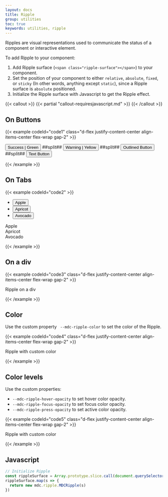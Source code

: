 ```yaml
---
layout: docs
title: Ripple
group: utilities
toc: true
keywords: utilities, ripple
---
```


<p class="fs-4 ms-0 mb-4 text-secondary">
  Ripples are visual representations used to communicate the status of a component or interactive element.
</p>

To add Ripple to your component:
1. Add Ripple surface (```<span class="ripple-surface"></span>```) to your component.
2. Set the position of your component to either ```relative```, ```absolute```, ```fixed```, or ```sticky``` 
(In other words, anything except ```static```), since a Ripple surface is ```absolute``` positioned.
3. Initialize the Ripple surface with Javascript to get the Ripple effect.

{{< callout >}}
{{< partial "callout-requiresjavascript.md" >}}
{{< /callout >}}

## On Buttons
{{< example codeId="code1" class="d-flex justify-content-center align-items-center flex-wrap gap-2" >}}

<button type="button" class="btn btn-success m-1">
  Success | Green
  <span class="ripple-surface"></span>
</button>
##split##
<button type="button" class="btn btn-warning m-1">
  Warning | Yellow
  <span class="ripple-surface"></span>
</button>
##split##
<button type="button" class="btn btn-outline-purple m-1">
  Outlined Button
  <span class="ripple-surface"></span>
</button>
##split##
<button type="button" class="btn btn-outline-pink border-0 m-1">
  Text Button
  <span class="ripple-surface"></span>
</button>
 
{{< /example >}}

## On Tabs
{{< example codeId="code2" >}}

<ul class="nav nav-tabs nav-justified primary-indigo base-pink" role="tablist">
  <li class="nav-item" role="presentation">
    <button class="nav-link" data-bs-toggle="tab" role="tab" data-bs-target="#apple">
      Apple
      <span class="ripple-surface"></span>
    </button>
  </li>
  <li class="nav-item" role="presentation">
    <button class="nav-link active" data-bs-toggle="tab" role="tab" data-bs-target="#apricot">
      Apricot
      <span class="ripple-surface"></span>
    </button>
  </li>
  <li class="nav-item" role="presentation">
    <button class="nav-link" data-bs-toggle="tab" role="tab" data-bs-target="#avocado">
      Avocado
      <span class="ripple-surface"></span>
    </button>
  </li>
</ul>
<!-- Tab Panes -->
<div class="tab-content">
  <div class="tab-pane container-fluid fade" role="tabpanel" id="apple">Apple</div>
  <div class="tab-pane container-fluid active" role="tabpanel" id="apricot">Apricot</div>
  <div class="tab-pane container-fluid fade" role="tabpanel" id="avocado">Avocado</div>
</div>

{{< /example >}}

## On a div
{{< example codeId="code3" class="d-flex justify-content-center align-items-center flex-wrap gap-2" >}}

<div class="bg-teal p-4 position-relative">
  Ripple on a div
  <span class="ripple-surface"></span>
</div>
 
{{< /example >}}

## Color
Use the custom property ``` --mdc-ripple-color``` to set the color of the Ripple.

{{< example codeId="code4" class="d-flex justify-content-center align-items-center flex-wrap gap-2" >}}

<div class="bg-white border p-4 position-relative" style="--mdc-ripple-color: blue;">
  Ripple with custom color
  <span class="ripple-surface"></span>
</div>
 
{{< /example >}}

## Color levels
Use the custom properties:
- ```--mdc-ripple-hover-opacity``` to set hover color opacity.
- ```--mdc-ripple-focus-opacity``` to set focus color opacity.
- ```--mdc-ripple-press-opacity``` to set active color opacity.

{{< example codeId="code5" class="d-flex justify-content-center align-items-center flex-wrap gap-2" >}}

<div class="bg-white border p-4 position-relative" 
     style="--mdc-ripple-color: blue; --mdc-ripple-hover-opacity: .3; --mdc-ripple-focus-opacity: .4; --mdc-ripple-press-opacity: .5;">
  Ripple with custom color
  <span class="ripple-surface"></span>
</div>
 
{{< /example >}}

## Javascript
```javascript
// Initialize Ripple
const rippleSurface = Array.prototype.slice.call(document.querySelectorAll('.ripple-surface'))
rippleSurface.map(s => {
  return new mdc.ripple.MDCRipple(s)
})
```
